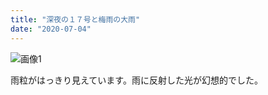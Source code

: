 ```yaml
---
title: "深夜の１７号と梅雨の大雨"
date: "2020-07-04"
---
```


![画像1](https://assets.st-note.com/production/uploads/images/29673117/picture_pc_2c1a34df9af9c9fb6a41bc9709f72763.jpg)

雨粒がはっきり見えています。雨に反射した光が幻想的でした。
